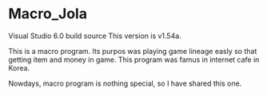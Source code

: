 # Macro_Jola

Visual Studio 6.0 build source
This version is v1.54a.

This is a macro program. Its purpos was playing game lineage easly so
that getting item and money in game.
This program was famus in internet cafe in Korea.

Nowdays, macro program is nothing special, so I have shared this one.
